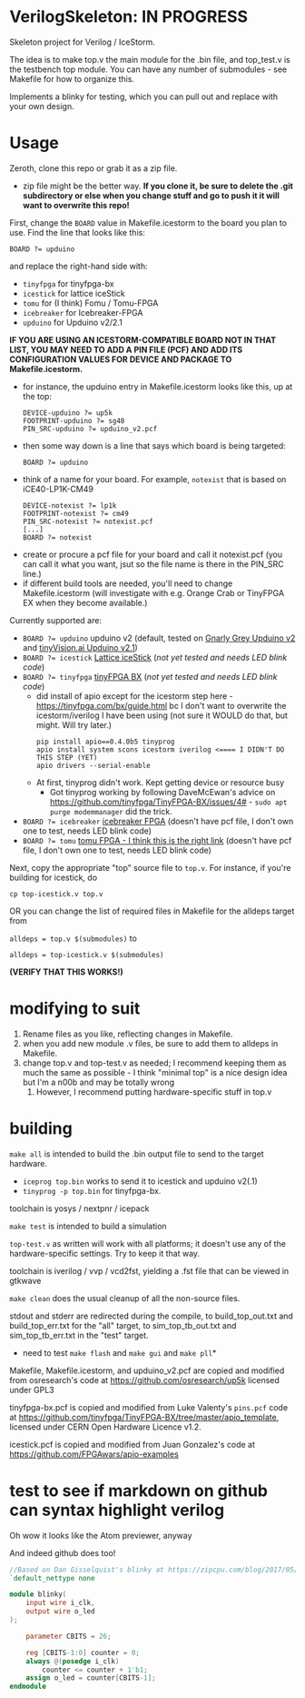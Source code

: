 # VerilogSkeleton: IN PROGRESS

Skeleton project for Verilog / IceStorm.

The idea is to make top.v the main module for the .bin file, and top_test.v is the testbench top module. You can have any number of submodules - see Makefile for how to organize this.

Implements a blinky for testing, which you can pull out and replace with your own design.

# Usage

Zeroth, clone this repo or grab it as a zip file.
* zip file might be the better way. **If you clone it, be sure to delete the .git subdirectory or else when you change stuff and go to push it it will want to overwrite this repo!**

First, change the `BOARD` value in Makefile.icestorm to the board you plan to use. Find the line that looks like this:

```
BOARD ?= upduino
```

and replace the right-hand side with:
* `tinyfpga` for tinyfpga-bx
* `icestick` for lattice iceStick
* `tomu` for (I think) Fomu / Tomu-FPGA
* `icebreaker` for Icebreaker-FPGA
* `upduino` for Upduino v2/2.1


**IF YOU ARE USING AN ICESTORM-COMPATIBLE BOARD NOT IN THAT LIST, YOU MAY NEED TO ADD A PIN FILE (PCF) AND ADD ITS CONFIGURATION VALUES FOR DEVICE AND PACKAGE TO Makefile.icestorm.**
* for instance, the upduino entry in Makefile.icestorm looks like this, up at the top:
    ```
    DEVICE-upduino ?= up5k
    FOOTPRINT-upduino ?= sg48
    PIN_SRC-upduino ?= upduino_v2.pcf
    ```
* then some way down is a line that says which board is being targeted:
    ```
    BOARD ?= upduino
    ```
* think of a name for your board. For example, `notexist` that is based on iCE40-LP1K-CM49
    ```
    DEVICE-notexist ?= lp1k
    FOOTPRINT-notexist ?= cm49
    PIN_SRC-notexist ?= notexist.pcf
    [...]
    BOARD ?= notexist
    ```
* create or procure a pcf file for your board and call it notexist.pcf (you can call it what you want, jsut so the file name is there in the PIN_SRC line.)
* if different build tools are needed, you'll need to change Makefile.icestorm (will investigate with e.g. Orange Crab or TinyFPGA EX when they become available.)

Currently supported are:
* `BOARD ?= upduino` upduino v2 (default, tested on [Gnarly Grey Upduino v2](http://www.gnarlygrey.com/) and [tinyVision.ai Upduino v2.1](https://www.tindie.com/products/tinyvision_ai/upduino-v21-low-cost-fpga-board/))
* `BOARD ?= icestick` [Lattice iceStick](http://www.latticesemi.com/icestick) (*not yet tested and needs LED blink code*)
* `BOARD ?= tinyfpga` [tinyFPGA BX](https://www.crowdsupply.com/tinyfpga/tinyfpga-bx) (*not yet tested and needs LED blink code*)
    * did install of apio except for the icestorm step here - https://tinyfpga.com/bx/guide.html bc I don't want to overwrite the icestorm/iverilog I have been using (not sure it WOULD do that, but might. Will try later.)
        ```
        pip install apio==0.4.0b5 tinyprog
        apio install system scons icestorm iverilog <==== I DIDN'T DO THIS STEP (YET)
        apio drivers --serial-enable    
        ```
    * At first, tinyprog didn't work. Kept getting device or resource busy
        * Got tinyprog working by following DaveMcEwan's advice on https://github.com/tinyfpga/TinyFPGA-BX/issues/4# - `sudo apt purge modemmanager` did the trick.
* `BOARD ?= icebreaker` [icebreaker FPGA](https://www.crowdsupply.com/1bitsquared/icebreaker-fpga) (doesn't have pcf file, I don't own one to test, needs LED blink code)
* `BOARD ?= tomu` [tomu FPGA - I think this is the right link](https://www.crowdsupply.com/sutajio-kosagi/fomu) (doesn't have pcf file, I don't own one to test, needs LED blink code)

Next, copy the appropriate "top" source file to `top.v`. For instance, if you're building for icestick, do

`cp top-icestick.v top.v`

OR you can change the list of required files in Makefile for the alldeps target from

`alldeps = top.v $(submodules)` to

`alldeps = top-icestick.v $(submodules)`

**(VERIFY THAT THIS WORKS!)**

# modifying to suit

1. Rename files as you like, reflecting changes in Makefile.
1. when you add new module .v files, be sure to add them to alldeps in Makefile.
1. change top.v and top-test.v as needed; I recommend keeping them as much the same as possible - I think "minimal top" is a nice design idea but I'm a n00b and may be totally wrong
    1. However, I recommend putting hardware-specific stuff in top.v 

# building

`make all` is intended to build the .bin output file to send to the target hardware. 
* `iceprog top.bin` works to send it to icestick and upduino v2(.1)
* `tinyprog -p top.bin` for tinyfpga-bx.

toolchain is yosys / nextpnr / icepack

`make test` is intended to build a simulation

`top-test.v` as written will work with all platforms; it doesn't use any of the hardware-specific settings. Try to keep it that way.

toolchain is iverilog / vvp / vcd2fst, yielding a .fst file that can be viewed in gtkwave

`make clean` does the usual cleanup of all the non-source files.

stdout and stderr are redirected during the compile, to build_top_out.txt and build_top_err.txt for the "all" target, to sim_top_tb_out.txt and sim_top_tb_err.txt in the "test" target.

* need to test `make flash` and `make gui` and `make pll`*

Makefile, Makefile.icestorm, and upduino_v2.pcf are copied and modified from osresearch's code at https://github.com/osresearch/up5k licensed under GPL3

tinyfpga-bx.pcf is copied and modified from Luke Valenty's `pins.pcf` code at https://github.com/tinyfpga/TinyFPGA-BX/tree/master/apio_template, licensed under CERN Open Hardware Licence v1.2. 

icestick.pcf is copied and modified from Juan Gonzalez's code at https://github.com/FPGAwars/apio-examples


# test to see if markdown on github can syntax highlight verilog

Oh wow it looks like the Atom previewer, anyway

And indeed github does too!

```verilog
//Based on Dan Gisselquist's blinky at https://zipcpu.com/blog/2017/05/19/blinky.html
`default_nettype none

module blinky(
    input wire i_clk,
    output wire o_led
);

    parameter CBITS = 26;

    reg	[CBITS-1:0]	counter = 0;
    always @(posedge i_clk)
        counter <= counter + 1'b1;
    assign o_led = counter[CBITS-1];
endmodule
```
